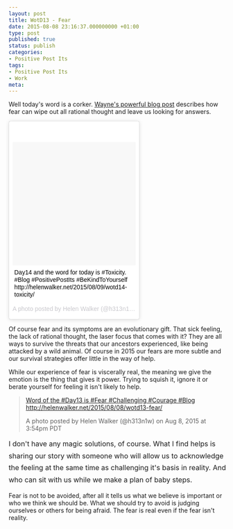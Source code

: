 ```yaml
---
layout: post
title: WotD13 - Fear
date: 2015-08-08 23:16:37.000000000 +01:00
type: post
published: true
status: publish
categories:
- Positive Post Its
tags:
- Positive Post Its
- Work
meta:
---
```

<p>Well today's word is a corker. <a href="http://waynehanley.com/blog/2015/08/08/doodle-a-day-day-13/">Wayne's powerful blog post</a> describes how fear can wipe out all rational thought and leave us looking for answers.</p>
<blockquote class="instagram-media" style="background: #FFF; border: 0; border-radius: 3px; box-shadow: 0 0 1px 0 rgba(0,0,0,0.5),0 1px 10px 0 rgba(0,0,0,0.15); margin: 1px; max-width: 300px; padding: 0; width: calc(100% - 2px);" data-instgrm-captioned="" data-instgrm-version="4">
<div style="padding: 8px;">
<div style="background: #F8F8F8; line-height: 0; margin-top: 40px; padding: 50% 0; text-align: center; width: 100%;"></div>
<p style="margin: 8px 0 0 0; padding: 0 4px;"><a style="color: #000; font-family: Arial,sans-serif; font-size: 14px; font-style: normal; font-weight: normal; line-height: 17px; text-decoration: none; word-wrap: break-word;" href="https://instagram.com/p/6LO0KNCHqI/" target="_top">Day14 and the word for today is #Toxicity. #Blog #PositivePostIts #BeKindToYourself http://helenwalker.net/2015/08/09/wotd14-toxicity/</a></p>
<p style="color: #c9c8cd; font-family: Arial,sans-serif; font-size: 14px; line-height: 17px; margin-bottom: 0; margin-top: 8px; overflow: hidden; padding: 8px 0 7px; text-align: center; text-overflow: ellipsis; white-space: nowrap;">A photo posted by Helen Walker (@h313n1w) on <time style="font-family: Arial,sans-serif; font-size: 14px; line-height: 17px;" datetime="2015-08-09T20:08:59+00:00">Aug 9, 2015 at 1:08pm PDT</time></p>
</div>
</blockquote>
<p><script src="//platform.instagram.com/en_US/embeds.js" async="" defer="defer"></script></p>
<p>Of course fear and its symptoms are an evolutionary gift. That sick feeling, the lack of rational thought, the laser focus that comes with it? They are all ways to survive the threats that our ancestors experienced, like being attacked by a wild animal. Of course in 2015 our fears are more subtle and our survival strategies offer little in the way of help.</p>
<p>While our experience of fear is viscerally real, the meaning we give the emotion is the thing that gives it power. Trying to squish it, ignore it or berate yourself for feeling it isn't likely to help. </p>
<blockquote class="instagram-media" data-instgrm-captioned="" data-instgrm-version="4">
<div>
<div></div>
<p><a href="https://instagram.com/p/6I89V0iHlo/" target="_top">Word of the #Day13 is #Fear #Challenging #Courage #Blog http://helenwalker.net/2015/08/08/wotd13-fear/</a></p>
<p>A photo posted by Helen Walker (@h313n1w) on <time datetime="2015-08-08T22:54:28+00:00">Aug 8, 2015 at 3:54pm PDT</time>
</div>
</blockquote>
<p><span style="line-height: 1.714285714; font-size: 1rem;"><script src="//platform.instagram.com/en_US/embeds.js" async="" defer="defer"></script>I don't have any magic solutions, of course. What I find helps is sharing our story with someone who will allow us to acknowledge the feeling at the same time as challenging it's basis in reality. And who can sit with us while we make a plan of baby steps.</span></p>
<p>Fear is not to be avoided, after all it tells us what we believe is important or who we think we should be. What we should try to avoid is judging ourselves or others for being afraid. The fear is real even if the fear isn't reality.</p>
